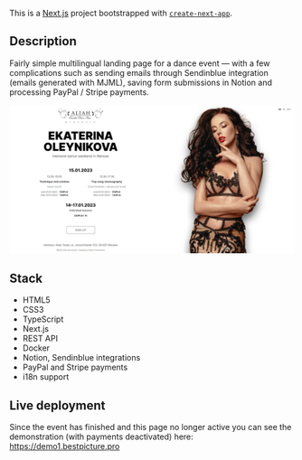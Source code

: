 This is a [Next.js](https://nextjs.org/) project bootstrapped with [`create-next-app`](https://github.com/vercel/next.js/tree/canary/packages/create-next-app).

## Description

Fairly simple multilingual landing page for a dance event — with a few complications such as sending emails through Sendinblue integration (emails generated with MJML), saving form submissions in Notion and processing PayPal / Stripe payments.

![Screenshot](./src/screenshots/oleynikova_desktop.jpg)

## Stack

- HTML5
- CSS3
- TypeScript
- Next.js
- REST API
- Docker
- Notion, Sendinblue integrations
- PayPal and Stripe payments
- i18n support

## Live deployment
Since the event has finished and this page no longer active you can see the demonstration (with payments deactivated) here: https://demo1.bestpicture.pro
